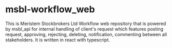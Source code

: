 # msbl-workflow_web

This is Meristem Stockbrokers Ltd Workflow web repository that is powered by msbl_api for internal handling of client's request which features posting request, approving, rejecting, deleting, notification, commenting between all stakeholders. It is written in react with typescript.
